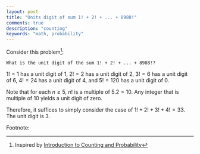```yaml
---
layout: post
title: "Units digit of sum 1! + 2! + ... + 8988!"
comments: true
description: "counting"
keywords: "math, probability"
---
```



Consider this problem[^1]:

```
What is the unit digit of the sum 1! + 2! + ... + 8988!?
```

$1! = 1$ has a unit digit of $1$, $2!=2$ has a unit digit of $2$, $3!=6$ has a unit digit of 6, $4!=24$ has a unit digit of $4$, and $5!=120$ has a unit digit of $0$.

Note that for each $n \geq 5$, $n!$  is a multiple of $5.2=10$. Any integer that is multiple of 10 yields a unit digit of zero. 

Therefore, it suffices to simply consider the case of $1! + 2!+3!+4!=33$. The unit digit is $3$.

Footnote:

[^1]: Inspired by [Introduction to Counting and Probability](https://www.amazon.com/gp/product/B007HQN4QM/ref=dbs_a_def_rwt_bibl_vppi_i7)
